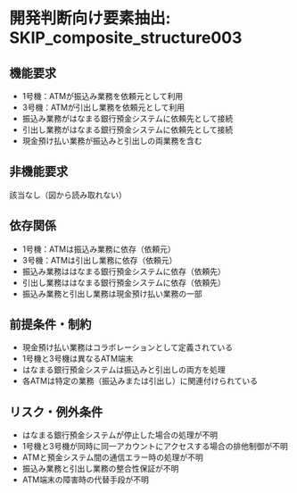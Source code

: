 # 開発判断向け要素抽出: SKIP_composite_structure003

## 機能要求
- 1号機：ATMが振込み業務を依頼元として利用
- 3号機：ATMが引出し業務を依頼元として利用
- 振込み業務がはなまる銀行預金システムに依頼先として接続
- 引出し業務がはなまる銀行預金システムに依頼先として接続
- 現金預け払い業務が振込みと引出しの両業務を含む

## 非機能要求
該当なし（図から読み取れない）

## 依存関係
- 1号機：ATMは振込み業務に依存（依頼元）
- 3号機：ATMは引出し業務に依存（依頼元）
- 振込み業務ははなまる銀行預金システムに依存（依頼先）
- 引出し業務ははなまる銀行預金システムに依存（依頼先）
- 振込み業務と引出し業務は現金預け払い業務の一部

## 前提条件・制約
- 現金預け払い業務はコラボレーションとして定義されている
- 1号機と3号機は異なるATM端末
- はなまる銀行預金システムは振込みと引出しの両方を処理
- 各ATMは特定の業務（振込みまたは引出し）に関連付けられている

## リスク・例外条件
- はなまる銀行預金システムが停止した場合の処理が不明
- 1号機と3号機が同時に同一アカウントにアクセスする場合の排他制御が不明
- ATMと預金システム間の通信エラー時の処理が不明
- 振込み業務と引出し業務の整合性保証が不明
- ATM端末の障害時の代替手段が不明
